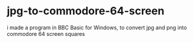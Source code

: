 # jpg-to-commodore-64-screen
i made a program in BBC Basic for Windows, to convert jpg and png into commodore 64 screen squares
